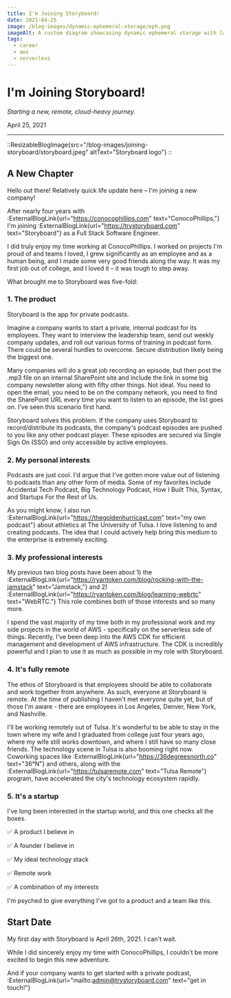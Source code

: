 ```yaml
---
title: I'm Joining Storyboard!
date: 2021-04-25
image: /blog-images/dynamic-ephemeral-storage/eph.png
imageAlt: A custom diagram showcasing dynamic ephemeral storage with lambda
tags:
  - career
  - aws
  - serverless
---
```


# I'm Joining Storyboard!

*Starting a new, remote, cloud-heavy journey.*

<!--more-->

April 25, 2021

---

::ResizableBlogImage{src="/blog-images/joining-storyboard/storyboard.jpeg" altText="Storyboard logo"}
::

## A New Chapter

Hello out there! Relatively quick life update here – I'm joining a new company!

After nearly four years with :ExternalBlogLink{url="https://conocophillips.com" text="ConocoPhillips,"} I'm joining :ExternalBlogLink{url="https://trystoryboard.com" text="Storyboard"} as a Full Stack Software Engineer.

I did truly enjoy my time working at ConocoPhillips. I worked on projects I'm proud of and teams I loved, I grew significantly as an employee and as a human being, and I made some very good friends along the way. It was my first job out of college, and I loved it – it was tough to step away.

What brought me to Storyboard was five-fold:

### 1. The product

Storyboard is the app for private podcasts.

Imagine a company wants to start a private, internal podcast for its employees. They want to interview the leadership team, send out weekly company updates, and roll out various forms of training in podcast form. There could be several hurdles to overcome. Secure distribution likely being the biggest one.

Many companies will do a great job recording an episode, but then post the .mp3 file on an internal SharePoint site and include the link in some big company newsletter along with fifty other things. Not ideal. You need to open the email, you need to be on the company network, you need to find the SharePoint URL every time you want to listen to an episode, the list goes on. I've seen this scenario first hand.

Storyboard solves this problem. If the company uses Storyboard to record/distribute its podcasts, the company's podcast episodes are pushed to you like any other podcast player. These episodes are secured via Single Sign On (SSO) and only accessible by active employees.

### 2. My personal interests

Podcasts are just cool. I'd argue that I've gotten more value out of listening to podcasts than any other form of media. Some of my favorites include Accidental Tech Podcast, Big Technology Podcast, How I Built This, Syntax, and Startups For the Rest of Us.

As you might know, I also run :ExternalBlogLink{url="https://thegoldenhurricast.com" text="my own podcast"} about athletics at The University of Tulsa. I love listening to and creating podcasts. The idea that I could actively help bring this medium to the enterprise is extremely exciting.

### 3. My professional interests

My previous two blog posts have been about 1) the :ExternalBlogLink{url="https://ryantoken.com/blog/rocking-with-the-jamstack" text="Jamstack,"} and 2) :ExternalBlogLink{url="https://ryantoken.com/blog/learning-webrtc" text="WebRTC."} This role combines both of those interests and so many more.

I spend the vast majority of my time both in my professional work and my side projects in the world of AWS - specifically on the serverless side of things. Recently, I've been deep into the AWS CDK for efficient management and development of AWS infrastructure. The CDK is incredibly powerful and I plan to use it as much as possible in my role with Storyboard.

### 4. It's fully remote

The ethos of Storyboard is that employees should be able to collaborate and work together from anywhere. As such, everyone at Storyboard is remote. At the time of publishing I haven't met everyone quite yet, but of those I'm aware - there are employees in Los Angeles, Denver, New York, and Nashville.

I'll be working remotely out of Tulsa. It's wonderful to be able to stay in the town where my wife and I graduated from college just four years ago, where my wife still works downtown, and where I still have so many close friends. The technology scene in Tulsa is also booming right now. Coworking spaces like :ExternalBlogLink{url="https://36degreesnorth.co" text="36°N"} and others, along with the :ExternalBlogLink{url="https://tulsaremote.com" text="Tulsa Remote"} program, have accelerated the city's technology ecosystem rapidly.

### 5. It's a startup

I've long been interested in the startup world, and this one checks all the boxes.

✅ A product I believe in

✅ A founder I believe in

✅ My ideal technology stack

✅ Remote work

✅ A combination of my interests

I'm psyched to give everything I've got to a product and a team like this.

## Start Date

My first day with Storyboard is April 26th, 2021. I can't wait.

While I did sincerely enjoy my time with ConocoPhillips, I couldn't be more excited to begin this new adventure.

And if your company wants to get started with a private podcast, :ExternalBlogLink{url="mailto:admin@trystoryboard.com" text="get in touch!"}

<br />